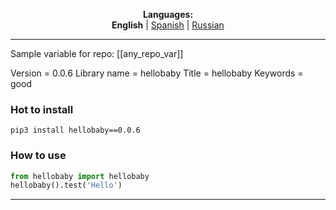 
<p align="center"><b>Languages:</b><br /><b>English</b> | <a href="https://github.com/markolofsen/hellobaby/blob/master/README_es.md">Spanish</a> | <a href="https://github.com/markolofsen/hellobaby/blob/master/README_ru.md">Russian</a></p>

---

Sample variable for repo: [[any_repo_var]]

Version = 0.0.6
Library name = hellobaby
Title = hellobaby
Keywords = good

### Hot to install

```shell
pip3 install hellobaby==0.0.6
```
                    

### How to use

```python
from hellobaby import hellobaby
hellobaby().test('Hello')
```
                

    

---

